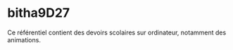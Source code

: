 # bitha9D27
Ce référentiel contient des devoirs scolaires sur ordinateur, notamment des animations.
